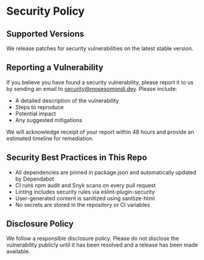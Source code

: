 # Security Policy

## Supported Versions

We release patches for security vulnerabilities on the latest stable version.

## Reporting a Vulnerability

If you believe you have found a security vulnerability, please report it to us by sending an email to security@mosesomondi.dev. Please include:
- A detailed description of the vulnerability
- Steps to reproduce
- Potential impact
- Any suggested mitigations

We will acknowledge receipt of your report within 48 hours and provide an estimated timeline for remediation.

## Security Best Practices in This Repo

- All dependencies are pinned in package.json and automatically updated by Dependabot
- CI runs npm audit and Snyk scans on every pull request
- Linting includes security rules via eslint-plugin-security
- User-generated content is sanitized using sanitize-html
- No secrets are stored in the repository or CI variables

## Disclosure Policy

We follow a responsible disclosure policy. Please do not disclose the vulnerability publicly until it has been resolved and a release has been made available.

